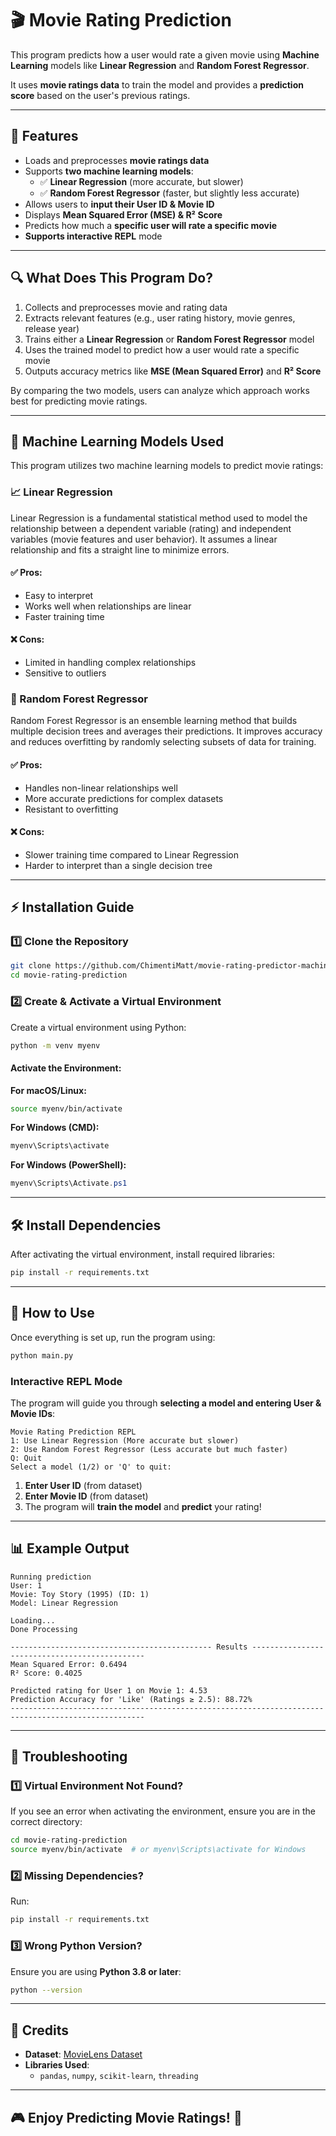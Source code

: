 # 🎬 Movie Rating Prediction

This program predicts how a user would rate a given movie using **Machine Learning** models like **Linear Regression** and **Random Forest Regressor**.

It uses **movie ratings data** to train the model and provides a **prediction score** based on the user's previous ratings.

---

## 🚀 Features

- Loads and preprocesses **movie ratings data**
- Supports **two machine learning models**:
  - ✅ **Linear Regression** (more accurate, but slower)
  - ✅ **Random Forest Regressor** (faster, but slightly less accurate)
- Allows users to **input their User ID & Movie ID**
- Displays **Mean Squared Error (MSE) & R² Score**
- Predicts how much a **specific user will rate a specific movie**
- **Supports interactive REPL** mode

---

## 🔍 What Does This Program Do?

1. Collects and preprocesses movie and rating data  
2. Extracts relevant features (e.g., user rating history, movie genres, release year)  
3. Trains either a **Linear Regression** or **Random Forest Regressor** model  
4. Uses the trained model to predict how a user would rate a specific movie  
5. Outputs accuracy metrics like **MSE (Mean Squared Error)** and **R² Score**  

By comparing the two models, users can analyze which approach works best for predicting movie ratings.

---

## 🤖 Machine Learning Models Used

This program utilizes two machine learning models to predict movie ratings:

### 📈 Linear Regression

Linear Regression is a fundamental statistical method used to model the relationship between a dependent variable (rating) and independent variables (movie features and user behavior). It assumes a linear relationship and fits a straight line to minimize errors.

#### ✅ Pros:
- Easy to interpret  
- Works well when relationships are linear  
- Faster training time  

#### ❌ Cons:
- Limited in handling complex relationships  
- Sensitive to outliers  

### 🌲 Random Forest Regressor

Random Forest Regressor is an ensemble learning method that builds multiple decision trees and averages their predictions. It improves accuracy and reduces overfitting by randomly selecting subsets of data for training.

#### ✅ Pros:
- Handles non-linear relationships well  
- More accurate predictions for complex datasets  
- Resistant to overfitting  

#### ❌ Cons:
- Slower training time compared to Linear Regression  
- Harder to interpret than a single decision tree  

---

## ⚡️ Installation Guide

### 1️⃣ Clone the Repository
```bash
git clone https://github.com/ChimentiMatt/movie-rating-predictor-machine-learning
cd movie-rating-prediction
```

### 2️⃣ Create & Activate a Virtual Environment

Create a virtual environment using Python:
```bash
python -m venv myenv
```

#### **Activate the Environment**:
**For macOS/Linux:**
```bash
source myenv/bin/activate
```
**For Windows (CMD):**
```cmd
myenv\Scripts\activate
```
**For Windows (PowerShell):**
```powershell
myenv\Scripts\Activate.ps1
```

---

## 🛠 Install Dependencies
After activating the virtual environment, install required libraries:
```bash
pip install -r requirements.txt
```

---

## 🎯 How to Use

Once everything is set up, run the program using:
```bash
python main.py
```

### **Interactive REPL Mode**
The program will guide you through **selecting a model and entering User & Movie IDs**:

```
Movie Rating Prediction REPL
1: Use Linear Regression (More accurate but slower)
2: Use Random Forest Regressor (Less accurate but much faster)
Q: Quit
Select a model (1/2) or 'Q' to quit:
```

1. **Enter User ID** (from dataset)
2. **Enter Movie ID** (from dataset)
3. The program will **train the model** and **predict** your rating!

---

## 📊 Example Output
```
Running prediction
User: 1  
Movie: Toy Story (1995) (ID: 1)  
Model: Linear Regression

Loading...
Done Processing

--------------------------------------------- Results ----------------------------------------------
Mean Squared Error: 0.6494
R² Score: 0.4025

Predicted rating for User 1 on Movie 1: 4.53
Prediction Accuracy for 'Like' (Ratings ≥ 2.5): 88.72%
----------------------------------------------------------------------------------------------------
```

---

## 🔧 Troubleshooting

### 1️⃣ Virtual Environment Not Found?
If you see an error when activating the environment, ensure you are in the correct directory:
```bash
cd movie-rating-prediction
source myenv/bin/activate  # or myenv\Scripts\activate for Windows
```

### 2️⃣ Missing Dependencies?
Run:
```bash
pip install -r requirements.txt
```

### 3️⃣ Wrong Python Version?
Ensure you are using **Python 3.8 or later**:
```bash
python --version
```
---

## 📎 Credits
- **Dataset**: [MovieLens Dataset](https://grouplens.org/datasets/movielens/)
- **Libraries Used**:
  - `pandas`, `numpy`, `scikit-learn`, `threading`

---

## 🎮 Enjoy Predicting Movie Ratings! 🍿

